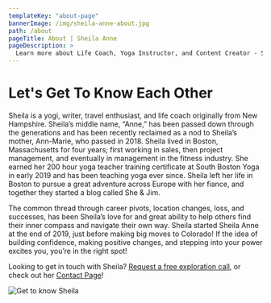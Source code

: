 ```yaml
---
templateKey: "about-page"
bannerImage: /img/sheila-anne-about.jpg
path: /about
pageTitle: About | Sheila Anne
pageDescription: >
  Learn more about Life Coach, Yoga Instructor, and Content Creator - Sheila Anne Murray
---
```


# Let's Get To Know Each Other

Sheila is a yogi, writer, travel enthusiast, and life coach originally from New Hampshire. Sheila’s middle name, “Anne,” has been passed down through the generations and has been recently reclaimed as a nod to Sheila’s mother, Ann-Marie, who passed in 2018. Sheila lived in Boston, Massachusetts for four years; first working in sales, then project management, and eventually in management in the fitness industry. She earned her 200 hour yoga teacher training certificate at South Boston Yoga in early 2019 and has been teaching yoga ever since. Sheila left her life in Boston to pursue a great adventure across Europe with her fiance, and together they started a blog called She & Jim.

The common thread through career pivots, location changes, loss, and successes, has been Sheila’s love for and great ability to help others find their inner compass and navigate their own way. Sheila started Sheila Anne at the end of 2019, just before making big moves to Colorado! If the idea of building confidence, making positive changes, and stepping into your power excites you, you’re in the right spot!

Looking to get in touch with Sheila? [Request a free exploration call](/the-grove/), or check out her [Contact Page](/contact)!

![Get to know Sheila](/img/sheila-anne-about.jpg)
